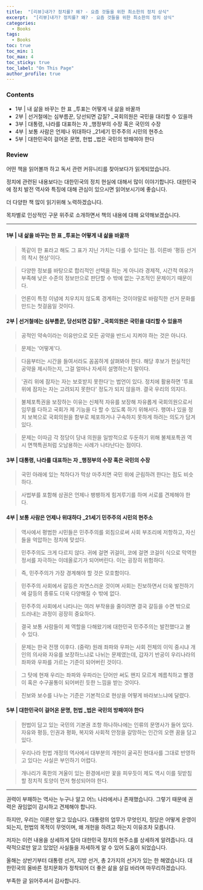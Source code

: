 ```yaml
---
title:  "[리뷰]내가? 정치를? 왜? - 요즘 것들을 위한 최소한의 정치 상식"
excerpt:  "[리뷰]내가? 정치를? 왜? - 요즘 것들을 위한 최소한의 정치 상식"
categories:
  - Books
tags:
  - Books
toc: true
toc_min: 1
toc_max: 4
toc_sticky: true
toc_label: "On This Page"
author_profile: true
---
```


### Contents

* 1부 | 내 삶을 바꾸는 한 표 _투표는 어떻게 내 삶을 바꿀까
* 2부 | 선거철에는 심부름꾼, 당선되면 갑질? _국회의원은 국민을 대리할 수 있을까
* 3부 | 대통령, 나라를 대표하는 자 _행정부의 수장 혹은 국민의 수장
* 4부 | 보통 사람은 언제나 위대하다 _21세기 민주주의 시민의 현주소
* 5부 | 대한민국이 걸어온 문명, 헌법 _법은 국민의 방패여야 한다

### Review

어떤 책을 읽어볼까 하고 독서 관련 커뮤니티를 찾아보다가 읽게되었습니다.

정치에 관련된 내용보다는 대한민국의 정치 현실에 대해서 많이 이야기합니다. 대한민국에 정치 발전 역사와 특징에 대해 관심이 있으시면 읽어보시기에 좋습니다.

더 다양한 책 많이 읽기위해 노력하겠습니다.

목차별로 인상적인 구문 위주로 소개하면서 책의 내용에 대해 요약해보겠습니다.

---

#### 1부 | 내 삶을 바꾸는 한 표 _투표는 어떻게 내 삶을 바꿀까

> 똑같이 한 표라고 해도 그 표가 지닌 가치는 다를 수 있다는 점. 이른바 '평등 선거의 착시 현상'이다.

> 다양한 정보를 바탕으로 합리적인 선택을 하는 게 아니라 경제적, 시간적 여유가 부족해 낮은 수준의 정보만으로 판단할 수 밖에 없는 구조적인 문제이기 때문이다.

> 언론이 특정 이념에 치우치지 않도록 경계하는 것이야말로 바람직한 선거 문화를 만드는 첫걸음일 것이다.

#### 2부 | 선거철에는 심부름꾼, 당선되면 갑질? _국회의원은 국민을 대리할 수 있을까

> 공적인 약속이라는 이유만으로 모든 공약을 반드시 지켜야 하는 것은 아니다.

> 문제는 '어떻게'다.

> 다음부터는 시간을 들여서라도 꼼꼼하게 살펴봐야 한다. 해당 후보가 현실적인 공약을 제시하는지, 그걸 얼마나 자세히 설명하는지 말이다.

> '권리 위에 잠자는 자는 보호받지 못한다'는 법언이 있다. 정치에 활용하면 '투표 위에 잠자는 자는 고려되지 못한다' 정도가 되지 않을까. 결국 우리의 의지다.

> 불체포특권을 보장하는 이유는 신체적 자유를 보장해 자유롭게 국회의원으로서 임무를 다하고 국회가 제 기능을 다 할 수 있도록 하기 위해서다. 행여나 있을 정치 보복으로 국회의원을 함부로 체포하거나 구속하지 못하게 하려는 의도가 담겨 있다.

> 문제는 이따금 각 정당이 당내 의원을 일방적으로 두둔하기 위해 불체포특권 역시 면책특권처럼 오남용하는 사례가 나타난다는 점이다.

#### 3부 | 대통령, 나라를 대표하는 자 _행정부의 수장 혹은 국민의 수장

> 국민 아래에 있는 척하다가 막상 마주치면 국민 위에 군림하려 한다는 점도 비슷하다.

> 사법부를 포함해 삼권은 언제나 팽팽하게 힘겨루기를 하며 서로를 견제해야 한다.

#### 4부 | 보통 사람은 언제나 위대하다 _21세기 민주주의 시민의 현주소

> 역사에서 평범한 시민들은 민주주의를 외침으로써 사회 부조리에 저항하고, 자신들을 억압하는 정치에 맞섰다.

> 민주주의도 크게 다르지 않다. 귀에 걸면 귀걸이, 코에 걸면 코걸이 식으로 막역한 정서를 자극하는 이데올로기가 되어버린다. 이는 굉장히 위험하다.

> 즉, 민주주의가 가장 경계해야 할 것은 모호함이다.

> 민주주의 사회에서 갈등은 자연스러운 것이며 사회는 진보하면서 더욱 발전하기에 갈등의 종류도 더욱 다양해질 수 밖에 없다.

> 민주주의 사회에서 나타나는 여러 부작용을 줄이려면 결국 갈등을 수면 밖으로 드러내는 과정이 굉장히 중요하다.

> 결국 보통 사람들이 제 역할을 다해왔기에 대한민국 민주주의는 발전했다고 볼 수 있다.

> 문제는 한국 전쟁 이후다. (중략) 원래 좌파와 우파는 사회 전체의 이익 중시냐 개인의 의사와 자유를 보장하느냐로 나뉘는 문제였는데, 갑자기 반공이 우리나라의 좌파와 우파를 가르는 기준이 되어버린 것이다.

> 그 탓에 현재 우리는 좌파와 우파라는 단어만 써도 왠지 모르게 께름칙하고 빨갱이 혹은 수구꼴통이 되어버린 듯한 느낌을 받는 것이다.

> 진보와 보수를 나누는 기준은 기본적으로 현상을 어떻게 바라보느냐에 달렸다.

#### 5부 | 대한민국이 걸어온 문명, 헌법 _법은 국민의 방패여야 한다

> 헌법이 담고 있는 국민의 기본권 조항 하나하나에는 인류의 문명사가 들어 있다. 자유와 평등, 인권과 평화, 복지와 사회적 안정을 갈망하는 인간의 오랜 꿈을 담고 있다.

> 우리나라 헌법 개정의 역사에서 대부분의 개헌이 굴곡진 현대사를 그대로 반영하고 있다는 사실은 부인하기 어렵다.

> 개나리가 혹한의 겨울이 있는 환경에서만 꽃을 피우듯이 제도 역시 이를 뒷받침할 정치적 토양이 먼저 형성되어야 한다.

--- 

권력이 부패하는 역사는 누구나 알고 어느 나라에서나 존재했습니다. 그렇기 때문에 권력은 끊임없이 감시하고 견제해야 합니다.

하지만, 우리는 이론만 알고 있습니다. 대통령의 업무가 무엇인지, 정당은 어떻게 운영이 되는지, 헌법의 목적이 무엇이며, 왜 개헌을 하려고 하는지 이유조차 모릅니다.

저자는 이런 내용을 상세하게 담아 대한민국 정치의 현주소를 상세하게 알려줍니다. 대략적으로만 알고 있었던 사실들을 자세하게 알 수 있어 도움이 되었습니다.

올해는 상반기부터 대통령 선거, 지방 선거, 총 2가지의 선거가 있는 한 해였습니다. 대한민국의 올바른 정치문화가 정착되어 더 좋은 삶을 살길 바라며 마무리하겠습니다.

부족한 글 읽어주셔서 감사합니다.